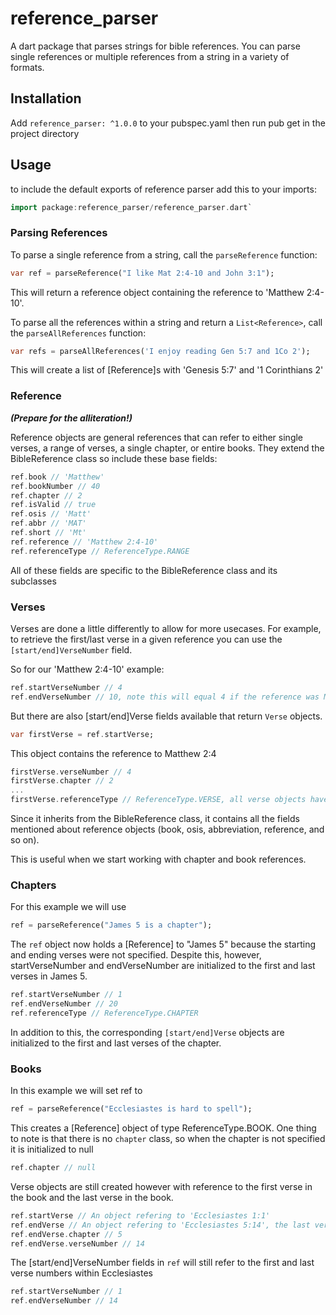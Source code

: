 # reference_parser
A dart package that parses strings for bible references. You can parse single references or
multiple references from a string in a variety of formats.

## Installation
Add `reference_parser: ^1.0.0` to your pubspec.yaml then run pub get in the project directory

## Usage

to include the default exports of reference parser add this to your imports:
```dart
import package:reference_parser/reference_parser.dart`
```

### Parsing References
To parse a single reference from a string, call the `parseReference` function:

```dart
var ref = parseReference("I like Mat 2:4-10 and John 3:1");
```
This will return a reference object containing the reference to 'Matthew 2:4-10'.

To parse all the references within a string and return a `List<Reference>`, call the
`parseAllReferences` function:

```dart
var refs = parseAllReferences('I enjoy reading Gen 5:7 and 1Co 2');
```
This will create a list of [Reference]s with 'Genesis 5:7' and '1 Corinthians 2'


### Reference
***(Prepare for the alliteration!)***

Reference objects are general references that can refer to either single verses, a range of verses,
a single chapter, or entire books. They extend the BibleReference class so include these base fields:
```dart
ref.book // 'Matthew'
ref.bookNumber // 40
ref.chapter // 2
ref.isValid // true
ref.osis // 'Matt'
ref.abbr // 'MAT'
ref.short // 'Mt'
ref.reference // 'Matthew 2:4-10'
ref.referenceType // ReferenceType.RANGE
```
All of these fields are specific to the BibleReference class and its subclasses

### Verses
Verses are done a little differently to allow for more usecases. For example, to retrieve
the first/last verse in a given reference you can use the `[start/end]VerseNumber` field.

So for our 'Matthew 2:4-10' example:
```dart
ref.startVerseNumber // 4
ref.endVerseNumber // 10, note this will equal 4 if the reference was Matthew 2:4
```

But there are also [start/end]Verse fields available that return `Verse` objects.
```dart
var firstVerse = ref.startVerse;
```

This object contains the reference to Matthew 2:4
```dart
firstVerse.verseNumber // 4
firstVerse.chapter // 2
...
firstVerse.referenceType // ReferenceType.VERSE, all verse objects have the VERSE [ReferenceType]
```
Since it inherits from the BibleReference class, it contains all the fields mentioned
about reference objects (book, osis, abbreviation, reference, and so on).

This is useful when we start working with chapter and book references.

### Chapters
For this example we will use
```dart
ref = parseReference("James 5 is a chapter");
```
The `ref` object now holds a [Reference] to "James 5" because the starting and ending verses were
not specified. Despite this, however, startVerseNumber and endVerseNumber are initialized to
the first and last verses in James 5.
```dart
ref.startVerseNumber // 1
ref.endVerseNumber // 20
ref.referenceType // ReferenceType.CHAPTER
```
In addition to this, the corresponding `[start/end]Verse` objects are initialized to the
first and last verses of the chapter.

### Books
In this example we will set ref to
```dart
ref = parseReference("Ecclesiastes is hard to spell");
```
This creates a [Reference] object of type ReferenceType.BOOK. One thing to note is that
there is no `chapter` class, so when the chapter is not specified it is initialized to null
```dart
ref.chapter // null
```
Verse objects are still created however with reference to the first verse in the book and the
last verse in the book.
```dart
ref.startVerse // An object refering to 'Ecclesiastes 1:1'
ref.endVerse // An object refering to 'Ecclesiastes 5:14', the last verse in Ecclesiastes
ref.endVerse.chapter // 5
ref.endVerse.verseNumber // 14
```
The [start/end]VerseNumber fields in `ref` will still refer to the first and last verse numbers
within Ecclesiastes
```dart
ref.startVerseNumber // 1
ref.endVerseNumber // 14
```
